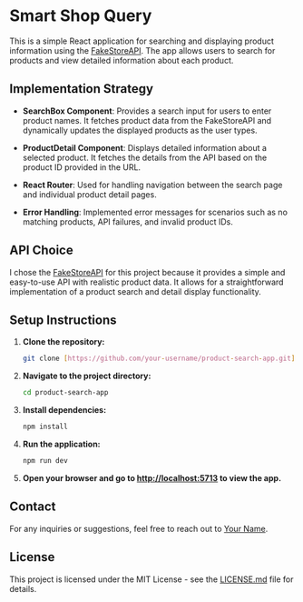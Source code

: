 # Smart Shop Query

This is a simple React application for searching and displaying product information using the [FakeStoreAPI](https://fakestoreapi.com/). The app allows users to search for products and view detailed information about each product.

## Implementation Strategy

- **SearchBox Component**: Provides a search input for users to enter product names. It fetches product data from the FakeStoreAPI and dynamically updates the displayed products as the user types.

- **ProductDetail Component**: Displays detailed information about a selected product. It fetches the details from the API based on the product ID provided in the URL.

- **React Router**: Used for handling navigation between the search page and individual product detail pages.

- **Error Handling**: Implemented error messages for scenarios such as no matching products, API failures, and invalid product IDs.

## API Choice

I chose the [FakeStoreAPI](https://fakestoreapi.com/) for this project because it provides a simple and easy-to-use API with realistic product data. It allows for a straightforward implementation of a product search and detail display functionality.

## Setup Instructions

1. **Clone the repository:**

    ```bash
    git clone [https://github.com/your-username/product-search-app.git](https://github.com/hasanjunaid/SmartShopQuery.git)
    ```

2. **Navigate to the project directory:**

    ```bash
    cd product-search-app
    ```

3. **Install dependencies:**

    ```bash
    npm install
    ```

4. **Run the application:**

    ```bash
    npm run dev
    ```

5. **Open your browser and go to [http://localhost:5713](http://localhost:5713) to view the app.**

## Contact

For any inquiries or suggestions, feel free to reach out to [Your Name](mailto:your.email@example.com).

## License

This project is licensed under the MIT License - see the [LICENSE.md](LICENSE.md) file for details.
